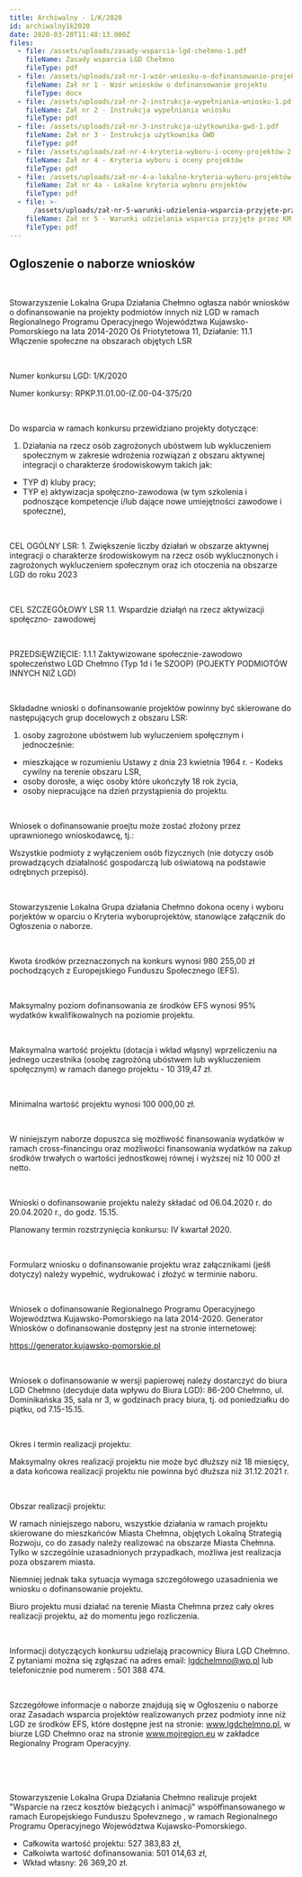 ```yaml
---
title: Archiwalny - 1/K/2020
id: archiwalny1k2020
date: 2020-03-20T11:48:13.000Z
files:
  - file: /assets/uploads/zasady-wsparcia-lgd-chełmno-1.pdf
    fileName: Zasady wsparcia LGD Chełmno
    fileType: pdf
  - file: /assets/uploads/zał-nr-1-wzór-wniosku-o-dofinansowanie-projektu-1.docx
    fileName: Zał nr 1 - Wzór wniosków o dofinansowanie projektu
    fileType: docx
  - file: /assets/uploads/zał-nr-2-instrukcja-wypełniania-wniosku-1.pdf
    fileName: Zał nr 2 - Instrukcja wypełniania wniosku
    fileType: pdf
  - file: /assets/uploads/zał-nr-3-instrukcja-użytkownika-gwd-1.pdf
    fileName: Zał nr 3 - Instrukcja użytkownika GWD
    fileType: pdf
  - file: /assets/uploads/zał-nr-4-kryteria-wyboru-i-oceny-projektów-2.pdf
    fileName: Zał nr 4 - Kryteria wyboru i oceny projektów
    fileType: pdf
  - file: /assets/uploads/zał-nr-4-a-lokalne-kryteria-wyboru-projektów-2.pdf
    fileName: Zał nr 4a - Lokalne kryteria wyboru projektów
    fileType: pdf
  - file: >-
      /assets/uploads/zał-nr-5-warunki-udzielenia-wsparcia-przyjęte-przez-km-1.pdf
    fileName: Zał nr 5 - Warunki udzielania wsparcia przyjęte przez KM
    fileType: pdf
---
```

## Ogloszenie o naborze wniosków

<br>

Stowarzyszenie Lokalna Grupa Działania Chełmno ogłasza nabór wniosków o dofinansowanie na projekty podmiotów innych niż LGD w ramach Regionalnego Programu Operacyjnego Województwa Kujawsko-Pomorskiego na lata 2014-2020 Oś Priotytetowa 11, Działanie: 11.1 Włączenie społeczne na obszarach objętych LSR

<br>

Numer konkursu LGD: 1/K/2020

Numer konkursy: RPKP.11.01.00-IZ.00-04-375/20

<br>

Do wsparcia w ramach konkursu przewidziano projekty dotyczące:

1. Działania na rzecz osób zagrożonych ubóstwem lub wykluczeniem społecznym w zakresie wdrożenia rozwiązań z obszaru aktywnej integracji o charakterze środowiskowym takich jak:

* TYP d) kluby pracy;
* TYP e) aktywizacja społęczno-zawodowa (w tym szkolenia i podnoszące kompetencje i/lub dające nowe umiejętności zawodowe i społeczne),

<br>

CEL OGÓLNY LSR: 1. Zwiększenie liczby działań w obszarze aktywnej integracji o charakterze środowiskowym na rzecz osób wyklucznonych i zagrożonych wykluczeniem społecznym oraz ich otoczenia na obszarze LGD do roku 2023

<br>

CEL SZCZEGÓŁOWY LSR 1.1. Wspardzie działąń na rzecz aktywizacji społęczno- zawodowej

<br>

PRZEDSiĘWZIĘCIE: 1.1.1 Zaktywizowane społecznie-zawodowo społeczeństwo LGD Chełmno (Typ 1d i 1e SZOOP) (POJEKTY PODMIOTÓW INNYCH NIŻ LGD)

<br>

Składadne wnioski o dofinansowanie projektów powinny być skierowane do następujących grup docelowych z obszaru LSR:

1. osoby zagrożone ubóstwem lub wyluczeniem społęcznym i jednocześnie:

* mieszkające w rozumieniu Ustawy z dnia 23 kwietnia 1964 r. - Kodeks cywilny na terenie obszaru LSR,
* osoby dorosłe, a więc osoby które ukończyły 18 rok życia,
* osoby niepracujące na dzień przystąpienia do projektu.

<br>

Wniosek o dofinansowanie proejtu może zostać złożony przez uprawnionego wnioskodawcę, tj.:

Wszystkie podmioty z wyłączeniem osób fizycznych (nie dotyczy osób prowadzących działalność gospodarczą lub oświatową na podstawie odrębnych przepisó).

<br>

Stowarzyszenie Lokalna Grupa działania Chełmno dokona oceny i wyboru porjektów w oparciu o Kryteria wyboruprojektów, stanowiące załącznik do Ogłoszenia o naborze.

<br>

Kwota środków przeznaczonych na konkurs wynosi 980 255,00 zł pochodzących z Europejskiego Funduszu Społecznego (EFS). 

<br>

Maksymalny poziom dofinansowania ze środków EFS wynosi 95% wydatków kwalifikowalnych na poziomie projektu. 

<br>

Maksymalna wartość projektu (dotacja i wkład włąsny) wprzeliczeniu na jednego uczestnika (osobę zagrożóną ubóstwem lub wykluczeniem społęcznym) w ramach danego projektu - 10 319,47 zł.

<br>

Minimalna wartość projektu wynosi 100 000,00 zł. 

<br>

W niniejszym naborze dopuszca się możłiwość finansowania wydatków w ramach cross-financingu oraz możliwości finansowania wydatków na zakup środków trwałych o wartości jednostkowej równej i wyższej niż 10 000 zł netto.

<br>

Wnioski o dofinansowanie projektu należy składać od 06.04.2020 r. do 20.04.2020 r., do godz. 15.15.

Planowany termin rozstrzynięcia konkursu: IV kwartał 2020.

<br>

Formularz wniosku o dofinansowanie projektu wraz załącznikami (jeśłi dotyczy) należy wypełnić, wydrukować i złożyć w terminie naboru.

<br>

Wniosek o dofinansowanie Regionalnego Programu Operacyjnego Województwa Kujawsko-Pomorskiego na lata 2014-2020. Generator Wniosków o dofinansowanie dostępny jest na stronie internetowej:

<https://generator.kujawsko-pomorskie.pl>

<br>

Wniosek o dofinansowanie w wersji papierowej należy dostarczyć do biura LGD Chełmno (decyduje data wpływu do Biura LGD): 86-200 Chełmno, ul. Dominikańska 35, sala nr 3, w godzinach pracy biura, tj. od poniedziałku do piątku, od 7.15-15.15.

<br>

Okres i termin realizacji projektu:

Maksymalny okres realizacji projektu nie może być dłuższy niż 18 miesięcy, a data końcowa realizacji projektu nie powinna być dłuższa niż 31.12.2021 r.

<br>

Obszar realizacji projektu:

W ramach niniejszego naboru, wszystkie działania w ramach projektu skierowane do mieszkańców Miasta Chełmna, objętych Lokalną Strategią Rozwoju, co do zasady należy realizować na obszarze Miasta Chełmna. Tylko w szczególnie uzasadnionych przypadkach, możliwa jest realizacja poza obszarem miasta. 

Niemniej jednak taka sytuacja wymaga szczegółowego uzasadnienia we wniosku o dofinansowanie projektu.

Biuro projektu musi działać na terenie Miasta Chełmna przez cały okres realizacji projektu, aż do momentu jego rozliczenia.

<br>

Informacji dotyczących konkursu udzielają pracownicy Biura LGD Chełmno. Z pytaniami można się zgłąszać na adres email: lgdchelmno@wp.pl lub telefonicznie pod numerem : 501 388 474.

<br>

Szczegółowe informacje o naborze znajdują się w Ogłoszeniu o naborze oraz Zasadach wsparcia projektów realizowanych przez podmioty inne niż LGD ze środków EFS, które dostępne jest na stronie: www.lgdchelmno.pl, w biurze LGD Chełmno oraz na stronie www.mojregion.eu w zakładce Regionalny Program Operacyjny.

<br>

<br>

<br>

Stowarzyszenie Lokalna Grupa Działania Chełmno realizuje projekt "Wsparcie na rzecz kosztów bieżących i animacji" współfinansowanego w ramach Europejskiego Funduszu Społevznego , w ramach Regionalnego Programu Operacyjnego Województwa Kujawsko-Pomorskiego.

* Całkowita wartość projektu: 527 383,83 zł,
* Całkoiwta wartość dofinansowania: 501 014,63 zł,
* Wkład własny: 26 369,20 zł.

<br>

<br>

<br>
